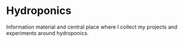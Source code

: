 # Hydroponics
Information material and central place where I collect my projects and experiments around hydroponics.
